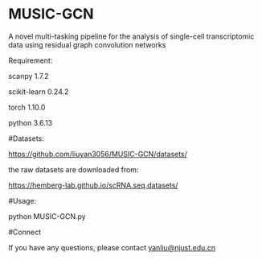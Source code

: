 # MUSIC-GCN
A novel multi-tasking pipeline for the analysis of single-cell transcriptomic data using residual graph convolution networks

Requirement:

scanpy  1.7.2

scikit-learn  0.24.2

torch  1.10.0

python 3.6.13

#Datasets:

https://github.com/liuyan3056/MUSIC-GCN/datasets/

the raw datasets are downloaded from:

https://hemberg-lab.github.io/scRNA.seq.datasets/

#Usage:

python MUSIC-GCN.py

#Connect

If you have any questions, please contact yanliu@njust.edu.cn
